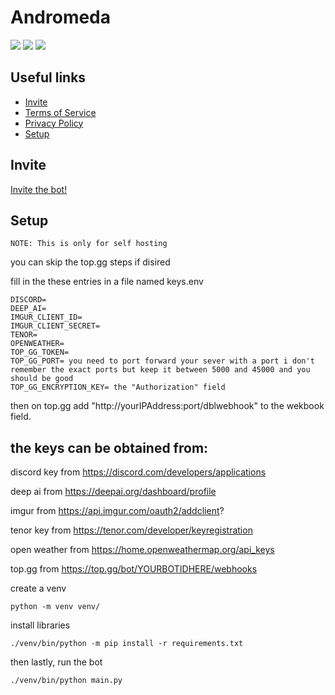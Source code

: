 # Andromeda

<a href="https://github.com/JustTemmie/space-bot/blob/main/LICENSE"><img src="https://img.shields.io:/github/license/JustTemmie/space-bot?color=informational"></img></a>
<a href="https://github.com/JustTemmie/space-bot/issues"><img src="https://img.shields.io:/github/issues/JustTemmie/space-bot?color=important"></img></a>
<a href="https://twitter.com/intent/tweet?text=Wow:&url=https%3A%2F%2Fgithub.com%2FJustTemmie%2Fspace-bot"><img src="https://img.shields.io:/twitter/url?style=social&url=https%3A%2F%2Fgithub.com%2FJustTemmie%2Fspace-bot"></img></a>

## Useful links
- [Invite](#invite)
- [Terms of Service](service.md)
- [Privacy Policy](privacy-policy.md)
- [Setup](#setup)


## Invite

<a href="https://discord.com/oauth2/authorize?client_id=870019731527204875&permissions=1541842332758&scope=bot%20applications.commands">
  Invite the bot!
</a>
<br/>

##  Setup
`NOTE: This is only for self hosting`

you can skip the top.gg steps if disired

fill in the these entries in a file named keys.env

```
DISCORD=
DEEP_AI=
IMGUR_CLIENT_ID=
IMGUR_CLIENT_SECRET=
TENOR=
OPENWEATHER=
TOP_GG_TOKEN=
TOP_GG_PORT= you need to port forward your sever with a port i don't remember the exact ports but keep it between 5000 and 45000 and you should be good
TOP_GG_ENCRYPTION_KEY= the "Authorization" field
```
then on top.gg add "http://yourIPAddress:port/dblwebhook" to the wekbook field.

## the keys can be obtained from:

discord key from https://discord.com/developers/applications

deep ai from https://deepai.org/dashboard/profile

imgur from https://api.imgur.com/oauth2/addclient?

tenor key from https://tenor.com/developer/keyregistration

open weather from https://home.openweathermap.org/api_keys

top.gg from https://top.gg/bot/YOURBOTIDHERE/webhooks



create a venv

```
python -m venv venv/
```

install libraries

```
./venv/bin/python -m pip install -r requirements.txt
```

then lastly, run the bot

```
./venv/bin/python main.py
```